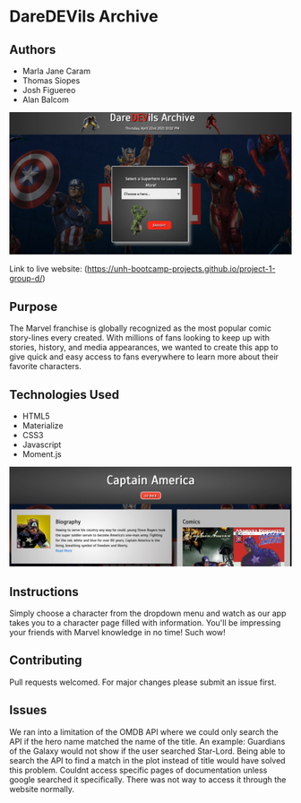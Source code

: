 # DareDEVils Archive

## Authors
- Marla Jane Caram
- Thomas Siopes
- Josh Figuereo
- Alan Balcom

![DareDEVils Archive Image](src/images/rm1.png)

Link to live website: (https://unh-bootcamp-projects.github.io/project-1-group-d/)

## Purpose

The Marvel franchise is globally recognized as the most popular comic story-lines every created.  With millions of fans looking to keep up with stories, history, and media appearances, we wanted to create this app to give quick and easy access to fans everywhere to learn more about their favorite characters.

## Technologies Used
- HTML5
- Materialize
- CSS3
- Javascript
- Moment.js

![DareDEVils Archive Image](src/images/rm2.png)

## Instructions

Simply choose a character from the dropdown menu and watch as our app takes you to a character page filled with information.  You'll be impressing your friends with Marvel knowledge in no time!  Such wow!

## Contributing
Pull requests welcomed.  For major changes please submit an issue first.

## Issues
We ran into a limitation of the OMDB API where we could only search the API if the hero name matched the name of the title. An example: Guardians of the Galaxy would not show if the user searched Star-Lord. Being able to search the API to find a match in the plot instead of title would have solved this problem.
Couldnt access specific pages of documentation unless google searched it specifically.  There was not way to access it through the website normally.


